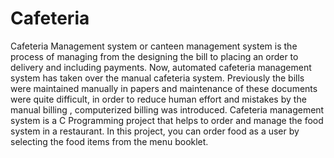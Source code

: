 # Cafeteria
Cafeteria Management system or canteen management system is the process of managing from the designing the bill to placing an order to delivery and including payments. Now, automated cafeteria management system has taken over the manual cafeteria system. Previously the bills were maintained manually in papers and maintenance of these documents were quite difficult, in order to reduce human effort and mistakes by the manual billing  , computerized billing was introduced. Cafeteria management system is a C Programming project that helps to order and manage the food system in a restaurant. In this project, you can order food as a user by selecting the food items from the menu booklet.
